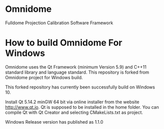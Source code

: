 Omnidome
========

Fulldome Projection Calibration Software Framework

How to build Omnidome For Windows
=======================

Omnidome uses the Qt Framework (minimum Version 5.9) and C++11 standard library and language standard.
This repository is forked from Omnidome project for Windows build.

This forked repository has currently been successfully build on Windows 10.

Install Qt 5.14.2 minGW 64 bit via online installer from the website http://www.qt.io.
Qt is supposed to be installed in the home folder.
You can compile Qt with Qt Creator and selecting CMakeLists.txt as project.

Windows Release version has published as 1.1.0
